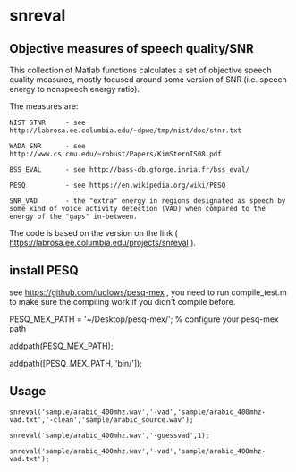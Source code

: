 # snreval

## Objective measures of speech quality/SNR

This collection of Matlab functions calculates a set of objective speech quality measures, mostly focused around some version of SNR (i.e. speech energy to nonspeech energy ratio). 

The measures are:

    NIST STNR     - see http://labrosa.ee.columbia.edu/~dpwe/tmp/nist/doc/stnr.txt 

    WADA SNR      - see http://www.cs.cmu.edu/~robust/Papers/KimSternIS08.pdf

    BSS_EVAL      - see http://bass-db.gforge.inria.fr/bss_eval/ 

    PESQ          - see https://en.wikipedia.org/wiki/PESQ  

    SNR_VAD       - the "extra" energy in regions designated as speech by some kind of voice activity detection (VAD) when compared to the energy of the "gaps" in-between.


The code is based on the version on the link ( https://labrosa.ee.columbia.edu/projects/snreval ).

## install PESQ

see https://github.com/ludlows/pesq-mex , you need to run compile_test.m to make sure the compiling work if you didn't compile before.

PESQ_MEX_PATH = '~/Desktop/pesq-mex/'; % configure your pesq-mex path

addpath(PESQ_MEX_PATH);

addpath([PESQ_MEX_PATH, 'bin/']);



## Usage

    snreval('sample/arabic_400mhz.wav','-vad','sample/arabic_400mhz-vad.txt','-clean','sample/arabic_source.wav');

    snreval('sample/arabic_400mhz.wav','-guessvad',1); 

    snreval('sample/arabic_400mhz.wav','-vad','sample/arabic_400mhz-vad.txt');






